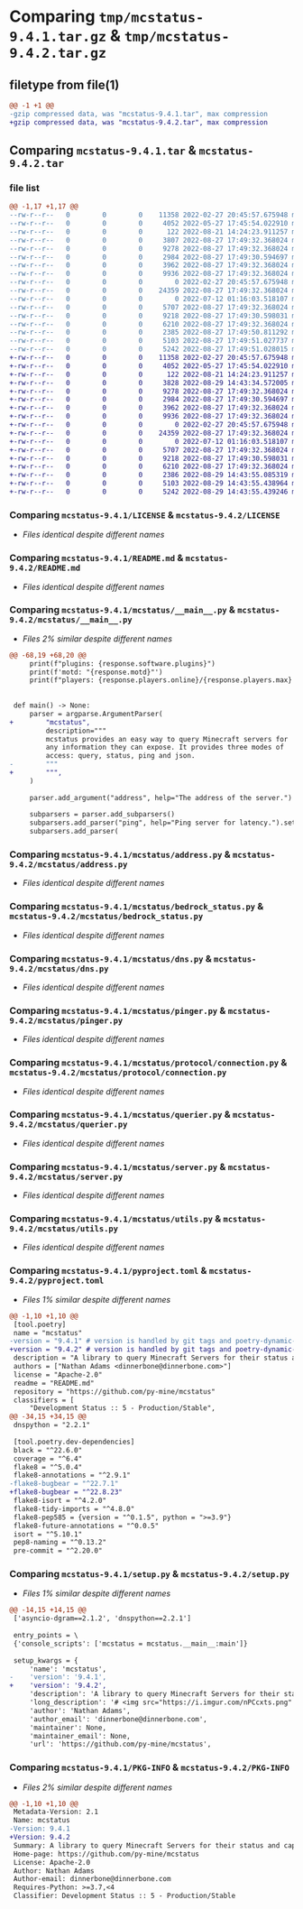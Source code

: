 # Comparing `tmp/mcstatus-9.4.1.tar.gz` & `tmp/mcstatus-9.4.2.tar.gz`

## filetype from file(1)

```diff
@@ -1 +1 @@
-gzip compressed data, was "mcstatus-9.4.1.tar", max compression
+gzip compressed data, was "mcstatus-9.4.2.tar", max compression
```

## Comparing `mcstatus-9.4.1.tar` & `mcstatus-9.4.2.tar`

### file list

```diff
@@ -1,17 +1,17 @@
--rw-r--r--   0        0        0    11358 2022-02-27 20:45:57.675948 mcstatus-9.4.1/LICENSE
--rw-r--r--   0        0        0     4052 2022-05-27 17:45:54.022910 mcstatus-9.4.1/README.md
--rw-r--r--   0        0        0      122 2022-08-21 14:24:23.911257 mcstatus-9.4.1/mcstatus/__init__.py
--rw-r--r--   0        0        0     3807 2022-08-27 17:49:32.368024 mcstatus-9.4.1/mcstatus/__main__.py
--rw-r--r--   0        0        0     9278 2022-08-27 17:49:32.368024 mcstatus-9.4.1/mcstatus/address.py
--rw-r--r--   0        0        0     2984 2022-08-27 17:49:30.594697 mcstatus-9.4.1/mcstatus/bedrock_status.py
--rw-r--r--   0        0        0     3962 2022-08-27 17:49:32.368024 mcstatus-9.4.1/mcstatus/dns.py
--rw-r--r--   0        0        0     9936 2022-08-27 17:49:32.368024 mcstatus-9.4.1/mcstatus/pinger.py
--rw-r--r--   0        0        0        0 2022-02-27 20:45:57.675948 mcstatus-9.4.1/mcstatus/protocol/__init__.py
--rw-r--r--   0        0        0    24359 2022-08-27 17:49:32.368024 mcstatus-9.4.1/mcstatus/protocol/connection.py
--rw-r--r--   0        0        0        0 2022-07-12 01:16:03.518107 mcstatus-9.4.1/mcstatus/py.typed
--rw-r--r--   0        0        0     5707 2022-08-27 17:49:32.368024 mcstatus-9.4.1/mcstatus/querier.py
--rw-r--r--   0        0        0     9218 2022-08-27 17:49:30.598031 mcstatus-9.4.1/mcstatus/server.py
--rw-r--r--   0        0        0     6210 2022-08-27 17:49:32.368024 mcstatus-9.4.1/mcstatus/utils.py
--rw-r--r--   0        0        0     2385 2022-08-27 17:49:50.811292 mcstatus-9.4.1/pyproject.toml
--rw-r--r--   0        0        0     5103 2022-08-27 17:49:51.027737 mcstatus-9.4.1/setup.py
--rw-r--r--   0        0        0     5242 2022-08-27 17:49:51.028015 mcstatus-9.4.1/PKG-INFO
+-rw-r--r--   0        0        0    11358 2022-02-27 20:45:57.675948 mcstatus-9.4.2/LICENSE
+-rw-r--r--   0        0        0     4052 2022-05-27 17:45:54.022910 mcstatus-9.4.2/README.md
+-rw-r--r--   0        0        0      122 2022-08-21 14:24:23.911257 mcstatus-9.4.2/mcstatus/__init__.py
+-rw-r--r--   0        0        0     3828 2022-08-29 14:43:34.572005 mcstatus-9.4.2/mcstatus/__main__.py
+-rw-r--r--   0        0        0     9278 2022-08-27 17:49:32.368024 mcstatus-9.4.2/mcstatus/address.py
+-rw-r--r--   0        0        0     2984 2022-08-27 17:49:30.594697 mcstatus-9.4.2/mcstatus/bedrock_status.py
+-rw-r--r--   0        0        0     3962 2022-08-27 17:49:32.368024 mcstatus-9.4.2/mcstatus/dns.py
+-rw-r--r--   0        0        0     9936 2022-08-27 17:49:32.368024 mcstatus-9.4.2/mcstatus/pinger.py
+-rw-r--r--   0        0        0        0 2022-02-27 20:45:57.675948 mcstatus-9.4.2/mcstatus/protocol/__init__.py
+-rw-r--r--   0        0        0    24359 2022-08-27 17:49:32.368024 mcstatus-9.4.2/mcstatus/protocol/connection.py
+-rw-r--r--   0        0        0        0 2022-07-12 01:16:03.518107 mcstatus-9.4.2/mcstatus/py.typed
+-rw-r--r--   0        0        0     5707 2022-08-27 17:49:32.368024 mcstatus-9.4.2/mcstatus/querier.py
+-rw-r--r--   0        0        0     9218 2022-08-27 17:49:30.598031 mcstatus-9.4.2/mcstatus/server.py
+-rw-r--r--   0        0        0     6210 2022-08-27 17:49:32.368024 mcstatus-9.4.2/mcstatus/utils.py
+-rw-r--r--   0        0        0     2386 2022-08-29 14:43:55.085319 mcstatus-9.4.2/pyproject.toml
+-rw-r--r--   0        0        0     5103 2022-08-29 14:43:55.438964 mcstatus-9.4.2/setup.py
+-rw-r--r--   0        0        0     5242 2022-08-29 14:43:55.439246 mcstatus-9.4.2/PKG-INFO
```

### Comparing `mcstatus-9.4.1/LICENSE` & `mcstatus-9.4.2/LICENSE`

 * *Files identical despite different names*

### Comparing `mcstatus-9.4.1/README.md` & `mcstatus-9.4.2/README.md`

 * *Files identical despite different names*

### Comparing `mcstatus-9.4.1/mcstatus/__main__.py` & `mcstatus-9.4.2/mcstatus/__main__.py`

 * *Files 2% similar despite different names*

```diff
@@ -68,19 +68,20 @@
     print(f"plugins: {response.software.plugins}")
     print(f'motd: "{response.motd}"')
     print(f"players: {response.players.online}/{response.players.max} {response.players.names}")
 
 
 def main() -> None:
     parser = argparse.ArgumentParser(
+        "mcstatus",
         description="""
         mcstatus provides an easy way to query Minecraft servers for
         any information they can expose. It provides three modes of
         access: query, status, ping and json.
-        """
+        """,
     )
 
     parser.add_argument("address", help="The address of the server.")
 
     subparsers = parser.add_subparsers()
     subparsers.add_parser("ping", help="Ping server for latency.").set_defaults(func=ping)
     subparsers.add_parser(
```

### Comparing `mcstatus-9.4.1/mcstatus/address.py` & `mcstatus-9.4.2/mcstatus/address.py`

 * *Files identical despite different names*

### Comparing `mcstatus-9.4.1/mcstatus/bedrock_status.py` & `mcstatus-9.4.2/mcstatus/bedrock_status.py`

 * *Files identical despite different names*

### Comparing `mcstatus-9.4.1/mcstatus/dns.py` & `mcstatus-9.4.2/mcstatus/dns.py`

 * *Files identical despite different names*

### Comparing `mcstatus-9.4.1/mcstatus/pinger.py` & `mcstatus-9.4.2/mcstatus/pinger.py`

 * *Files identical despite different names*

### Comparing `mcstatus-9.4.1/mcstatus/protocol/connection.py` & `mcstatus-9.4.2/mcstatus/protocol/connection.py`

 * *Files identical despite different names*

### Comparing `mcstatus-9.4.1/mcstatus/querier.py` & `mcstatus-9.4.2/mcstatus/querier.py`

 * *Files identical despite different names*

### Comparing `mcstatus-9.4.1/mcstatus/server.py` & `mcstatus-9.4.2/mcstatus/server.py`

 * *Files identical despite different names*

### Comparing `mcstatus-9.4.1/mcstatus/utils.py` & `mcstatus-9.4.2/mcstatus/utils.py`

 * *Files identical despite different names*

### Comparing `mcstatus-9.4.1/pyproject.toml` & `mcstatus-9.4.2/pyproject.toml`

 * *Files 1% similar despite different names*

```diff
@@ -1,10 +1,10 @@
 [tool.poetry]
 name = "mcstatus"
-version = "9.4.1" # version is handled by git tags and poetry-dynamic-versioning
+version = "9.4.2" # version is handled by git tags and poetry-dynamic-versioning
 description = "A library to query Minecraft Servers for their status and capabilities."
 authors = ["Nathan Adams <dinnerbone@dinnerbone.com>"]
 license = "Apache-2.0"
 readme = "README.md"
 repository = "https://github.com/py-mine/mcstatus"
 classifiers = [
     "Development Status :: 5 - Production/Stable",
@@ -34,15 +34,15 @@
 dnspython = "2.2.1"
 
 [tool.poetry.dev-dependencies]
 black = "^22.6.0"
 coverage = "^6.4"
 flake8 = "^5.0.4"
 flake8-annotations = "^2.9.1"
-flake8-bugbear = "^22.7.1"
+flake8-bugbear = "^22.8.23"
 flake8-isort = "^4.2.0"
 flake8-tidy-imports = "^4.8.0"
 flake8-pep585 = {version = "^0.1.5", python = ">=3.9"}
 flake8-future-annotations = "^0.0.5"
 isort = "^5.10.1"
 pep8-naming = "^0.13.2"
 pre-commit = "^2.20.0"
```

### Comparing `mcstatus-9.4.1/setup.py` & `mcstatus-9.4.2/setup.py`

 * *Files 1% similar despite different names*

```diff
@@ -14,15 +14,15 @@
 ['asyncio-dgram==2.1.2', 'dnspython==2.2.1']
 
 entry_points = \
 {'console_scripts': ['mcstatus = mcstatus.__main__:main']}
 
 setup_kwargs = {
     'name': 'mcstatus',
-    'version': '9.4.1',
+    'version': '9.4.2',
     'description': 'A library to query Minecraft Servers for their status and capabilities.',
     'long_description': '# <img src="https://i.imgur.com/nPCcxts.png" height=25> MCStatus\n[![discord chat](https://img.shields.io/discord/936788458939224094.svg?logo=Discord)](https://discord.gg/C2wX7zduxC)\n![supported python versions](https://img.shields.io/pypi/pyversions/mcstatus.svg)\n[![current PyPI version](https://img.shields.io/pypi/v/mcstatus.svg)](https://pypi.org/project/mcstatus/)\n[![Validation](https://github.com/py-mine/mcstatus/actions/workflows/validation.yml/badge.svg)](https://github.com/py-mine/mcstatus/actions/workflows/validation.yml)\n[![Tox test](https://github.com/py-mine/mcstatus/actions/workflows/tox-test.yml/badge.svg)](https://github.com/py-mine/mcstatus/actions/workflows/tox-test.yml)\n\nMcstatus provides an easy way to query Minecraft servers for any information they can expose.  \nIt includes three modes of access (`query`, `status` and `ping`), the differences of which are listed below in usage.\n\n## Usage\n\nWe provide both an API which you can use in your projects, and a command line script, to quickly query a server.\n\n### Python API\n\nJava Edition\n```python\nfrom mcstatus import JavaServer\n\n# You can pass the same address you\'d enter into the address field in minecraft into the \'lookup\' function\n# If you know the host and port, you may skip this and use JavaServer("example.org", 1234)\nserver = JavaServer.lookup("example.org:1234")\n\n# \'status\' is supported by all Minecraft servers that are version 1.7 or higher.\nstatus = server.status()\nprint(f"The server has {status.players.online} players and replied in {status.latency} ms")\n\n# \'ping\' is supported by all Minecraft servers that are version 1.7 or higher.\n# It is included in a \'status\' call, but is also exposed separate if you do not require the additional info.\nlatency = server.ping()\nprint(f"The server replied in {latency} ms")\n\n# \'query\' has to be enabled in a servers\' server.properties file!\n# It may give more information than a ping, such as a full player list or mod information.\nquery = server.query()\nprint(f"The server has the following players online: {\', \'.join(query.players.names)}")\n```\n\nBedrock Edition\n```python\nfrom mcstatus import BedrockServer\n\n# You can pass the same address you\'d enter into the address field in minecraft into the \'lookup\' function\n# If you know the host and port, you may skip this and use MinecraftBedrockServer("example.org", 19132)\nserver = BedrockServer.lookup("example.org:19132")\n\n# \'status\' is the only feature that is supported by Bedrock at this time.\n# In this case status includes players_online, latency, motd, map, gamemode, and players_max. (ex: status.gamemode)\nstatus = server.status()\nprint(f"The server has {status.players_online} players online and replied in {status.latency} ms")\n```\n\n### Command Line Interface\n\nAt present time, this only works with Java servers, Bedrock is not yet supported.\n```\n$ mcstatus\nUsage: mcstatus [OPTIONS] ADDRESS COMMAND [ARGS]...\n\n  mcstatus provides an easy way to query Minecraft servers for any\n  information they can expose. It provides three modes of access: query,\n  status, and ping.\n\n  Examples:\n\n  $ mcstatus example.org ping\n  21.120ms\n\n  $ mcstatus example.org:1234 ping\n  159.903ms\n\n  $ mcstatus example.org status\n  version: v1.8.8 (protocol 47)\n  description: "A Minecraft Server"\n  players: 1/20 [\'Dinnerbone (61699b2e-d327-4a01-9f1e-0ea8c3f06bc6)\']\n\n  $ mcstatus example.org query\n  host: 93.148.216.34:25565\n  software: v1.8.8 vanilla\n  plugins: []\n  motd: "A Minecraft Server"\n  players: 1/20 [\'Dinnerbone (61699b2e-d327-4a01-9f1e-0ea8c3f06bc6)\']\n\nOptions:\n  -h, --help  Show this message and exit.\n\nCommands:\n  json    combination of several other commands with json formatting\n  ping    prints server latency\n  query   detailed server information\n  status  basic server information\n```\n\n## Installation\n\nMcstatus is available on [PyPI](https://pypi.org/project/mcstatus/), and can be installed trivially with:\n\n```bash\npython3 -m pip install mcstatus\n```\n\nAlternatively, just clone this repo!\n\n## License\n\nMcstatus is licensed under the Apache 2.0 license.\n',
     'author': 'Nathan Adams',
     'author_email': 'dinnerbone@dinnerbone.com',
     'maintainer': None,
     'maintainer_email': None,
     'url': 'https://github.com/py-mine/mcstatus',
```

### Comparing `mcstatus-9.4.1/PKG-INFO` & `mcstatus-9.4.2/PKG-INFO`

 * *Files 2% similar despite different names*

```diff
@@ -1,10 +1,10 @@
 Metadata-Version: 2.1
 Name: mcstatus
-Version: 9.4.1
+Version: 9.4.2
 Summary: A library to query Minecraft Servers for their status and capabilities.
 Home-page: https://github.com/py-mine/mcstatus
 License: Apache-2.0
 Author: Nathan Adams
 Author-email: dinnerbone@dinnerbone.com
 Requires-Python: >=3.7,<4
 Classifier: Development Status :: 5 - Production/Stable
```

